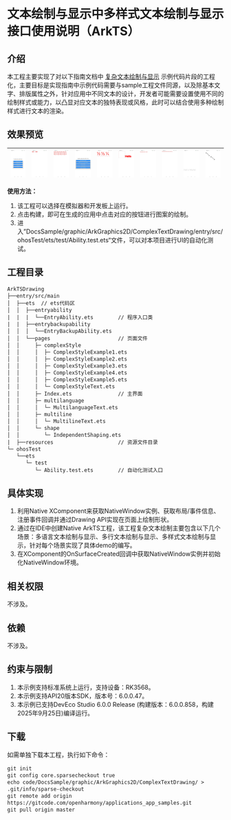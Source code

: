 # 文本绘制与显示中多样式文本绘制与显示接口使用说明（ArkTS）

## 介绍

本工程主要实现了对以下指南文档中 [复杂文本绘制与显示](https://docs.openharmony.cn/pages/v6.0/zh-cn/application-dev/graphics/complex-text-arkts.md) 示例代码片段的工程化，主要目标是实现指南中示例代码需要与sample工程文件同源，以及除基本文字、排版属性之外，针对应用中不同文本的设计，开发者可能需要设置使用不同的绘制样式或能力，以凸显对应文本的独特表现或风格，此时可以结合使用多种绘制样式进行文本的渲染。

## 效果预览

| ![](screenshots/Index.png) | ![](screenshots/Multilanguage-text_page.png) | ![](screenshots/Multiline-text_page.png)   | ![](screenshots/Complex-text_page.png) | ![](screenshots/Example1_Decoration_FontFeature.png) | ![](screenshots/Example2_FontVariation_TextShadow_Placeholder.png) | ![](screenshots/Example3_VerticalAlign.png) | ![](screenshots/Example4_BadgeType.png) | ![](screenshots/Example5_TextHighContrast.png) | ![](screenshots/Shape_Page.png) |
|--------|--------|--------|--------|--------|--------|--------|--------|--------|--------|

**使用方法：**

1. 该工程可以选择在模拟器和开发板上运行。
2. 点击构建，即可在生成的应用中点击对应的按钮进行图案的绘制。
3. 进入”DocsSample/graphic/ArkGraphics2D/ComplexTextDrawing/entry/src/ohosTest/ets/test/Ability.test.ets“文件，可以对本项目进行UI的自动化测试。

## 工程目录

```
ArkTSDrawing
├──entry/src/main
│  ├──ets  // ets代码区
│  │  ├──entryability
|  |  |  └──EntryAbility.ets        // 程序入口类
|  |  ├──entrybackupability
│  │  │  └──EntryBackupAbility.ets   
│  │  └──pages                      // 页面文件
│  │     ├─ complexStyle
│  │     │  ├─ ComplexStyleExample1.ets
│  │     │  ├─ ComplexStyleExample2.ets
│  │     │  ├─ ComplexStyleExample3.ets
│  │     │  ├─ ComplexStyleExample4.ets
│  │     │  ├─ ComplexStyleExample5.ets
│  │     │  └─ ComplexStyleText.ets
│  │     ├─ Index.ets               // 主界面
│  │     ├─ multilanguage
│  │     │  └─ MultilanguageText.ets
│  │     ├─ multiline
│  │     │  └─ MultilineText.ets
│  │     └─ shape
│  │        └─ IndependentShaping.ets
|  ├──resources                     // 资源文件目录
└─ ohosTest
   └──ets
      └─ test
         └─ Ability.test.ets        // 自动化测试入口

```

## 具体实现

1. 利用Native XComponent来获取NativeWindow实例、获取布局/事件信息、注册事件回调并通过Drawing API实现在页面上绘制形状。
2. 通过在IDE中创建Native ArkTS工程，该工程复杂文本绘制主要包含以下几个场景：多语言文本绘制与显示、多行文本绘制与显示、多样式文本绘制与显示，针对每个场景实现了具体demo的编写。
3. 在XComponent的OnSurfaceCreated回调中获取NativeWindow实例并初始化NativeWindow环境。
## 相关权限

不涉及。

## 依赖

不涉及。

## 约束与限制

1. 本示例支持标准系统上运行，支持设备：RK3568。
2. 本示例支持API20版本SDK，版本号：6.0.0.47。
3. 本示例已支持DevEco Studio 6.0.0 Release (构建版本：6.0.0.858，构建 2025年9月25日)编译运行。

## 下载

如需单独下载本工程，执行如下命令：

```
git init
git config core.sparsecheckout true
echo code/DocsSample/graphic/ArkGraphics2D/ComplexTextDrawing/ > .git/info/sparse-checkout
git remote add origin https://gitcode.com/openharmony/applications_app_samples.git
git pull origin master
```
